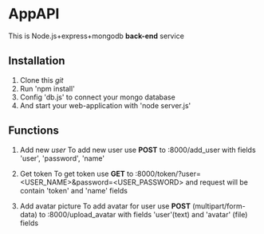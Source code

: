 # AppAPI

This is Node.js+express+mongodb **back-end** service

## Installation

1. Clone this *git*
2. Run 'npm install'
3. Config 'db.js' to connect your mongo database
4. And start your web-application with 'node server.js'

## Functions

1. Add new *user*
  To add new user use **POST** to <your-server-url>:8000/add_user with fields 'user', 'password', 'name'

2. Get token
  To get token use **GET** to <your-server-url>:8000/token/?user=<USER_NAME>&password=<USER_PASSWORD>
  and request will be contain 'token' and 'name' fields
  
3. Add avatar picture
  To add avatar for user use **POST** (multipart/form-data) to <your-server-url>:8000/upload_avatar with fields 'user'(text) and 'avatar' (file) fields
